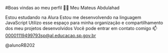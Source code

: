 #Boas vindas ao meu perfil 💙💙
Meu Mateus Abdulahad

Estou estudando na Alura
Estou me desenvolvendo na linguagem JavaScript
Utilizo esse espaço para minha organização e compartilhamento dos meu projetos desenvolvidos
Você pode entrar em contato comigo 📫
00001119499793sp@al.educacao.sp.gov.br

@alunoRB202
